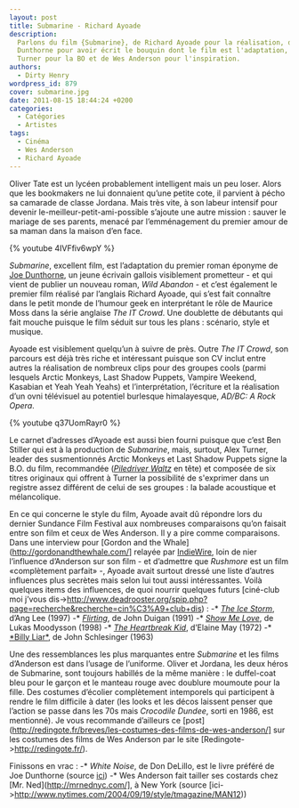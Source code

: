 ```yaml
---
layout: post
title: Submarine - Richard Ayoade
description:
  Parlons du film {Submarine}, de Richard Ayoade pour la réalisation, de Joe
  Dunthorne pour avoir écrit le bouquin dont le film est l'adaptation, d'Alex
  Turner pour la BO et de Wes Anderson pour l'inspiration.
authors:
  - Dirty Henry
wordpress_id: 879
cover: submarine.jpg
date: 2011-08-15 18:44:24 +0200
categories:
  - Catégories
  - Artistes
tags:
  - Cinéma
  - Wes Anderson
  - Richard Ayoade
---
```


Oliver Tate est un lycéen probablement intelligent mais un peu loser. Alors que
les bookmakers ne lui donnaient qu’une petite cote, il parvient à pécho sa
camarade de classe Jordana. Mais très vite, à son labeur intensif pour devenir
le-meilleur-petit-ami-possible s’ajoute une autre mission : sauver le mariage de
ses parents, menacé par l’emménagement du premier amour de sa maman dans la
maison d’en face.

{% youtube 4IVFfiv6wpY %}

_Submarine_, excellent film, est l’adaptation du premier roman éponyme de
[Joe Dunthorne](http://www.joedunthorne.com/), un jeune écrivain gallois
visiblement prometteur - et qui vient de publier un nouveau roman, _Wild
Abandon_ - et c’est également le premier film réalisé par l’anglais Richard
Ayoade, qui s’est fait connaître dans le petit monde de l’humour geek en
interprétant le rôle de Maurice Moss dans la série anglaise _The IT Crowd_. Une
doublette de débutants qui fait mouche puisque le film séduit sur tous les plans
: scénario, style et musique.

Ayoade est visiblement quelqu’un à suivre de près. Outre _The IT Crowd_, son
parcours est déjà très riche et intéressant puisque son CV inclut entre autres
la réalisation de nombreux clips pour des groupes cools (parmi lesquels Arctic
Monkeys, Last Shadow Puppets, Vampire Weekend, Kasabian et Yeah Yeah Yeahs) et
l’interprétation, l’écriture et la réalisation d’un ovni télévisuel au potentiel
burlesque himalayesque, _AD/BC: A Rock Opera_.

{% youtube q37UomRayr0 %}

Le carnet d’adresses d’Ayoade est aussi bien fourni puisque que c’est Ben
Stiller qui est à la production de _Submarine_, mais, surtout, Alex Turner,
leader des susmentionnés Arctic Monkeys et Last Shadow Puppets signe la B.O. du
film, recommandée
(_[Piledriver Waltz](http://www.youtube.com/watch?v=Bwhm3HrGA68)_ en tête) et
composée de six titres originaux qui offrent à Turner la possibilité de
s'exprimer dans un registre assez différent de celui de ses groupes : la balade
acoustique et mélancolique.

En ce qui concerne le style du film, Ayoade avait dû répondre lors du dernier
Sundance Film Festival aux nombreuses comparaisons qu’on faisait entre son film
et ceux de Wes Anderson. Il y a pire comme comparaisons. Dans une interview pour
[Gordon and the Whale](http://gordonandthewhale.com/] relayée par
[IndieWire](http://blogs.indiewire.com/theplaylist/archives/submarine_director_richard_ayoade_responds_to_wes_anderson_comparisons/),
loin de nier l’influence d’Anderson sur son film - et d’admettre que _Rushmore_
est un film «complètement parfait» -, Ayoade avait surtout dressé une liste
d’autres influences plus secrètes mais selon lui tout aussi intéressantes. Voilà
quelques items des influences, de quoi nourrir quelques futurs [ciné-club moi
j’vous
dis->http://www.deadrooster.org/spip.php?page=recherche&recherche=cin%C3%A9+club+dis)
: -* [*The Ice Storm*](http://www.imdb.com/title/tt0119349/), d’Ang Lee
(1997) -* [_Flirting_](http://www.imdb.com/title/tt0101898/), de John Duigan
(1991) -* [*Show Me Love*](http://www.imdb.com/title/tt0150662/), de Lukas
Moodysson (1998) -*
[_The Heartbreak Kid_](http://www.imdb.com/title/tt0068687/), d’Elaine May
(1972) -* [*Billy Liar\*](http://www.imdb.com/title/tt0056868/), de John
Schlesinger (1963)

Une des ressemblances les plus marquantes entre _Submarine_ et les films
d’Anderson est dans l’usage de l’uniforme. Oliver et Jordana, les deux héros de
Submarine, sont toujours habillés de la même manière : le duffel-coat bleu pour
le garçon et le manteau rouge avec doublure moumoute pour la fille. Des costumes
d’écolier complètement intemporels qui participent à rendre le film difficile à
dater (les looks et les décos laissent penser que l’action se passe dans les 70s
mais _Crocodile Dundee_, sorti en 1986, est mentionné). Je vous recommande
d’ailleurs ce
[post](http://redingote.fr/breves/les-costumes-des-films-de-wes-anderson/] sur
les costumes des films de Wes Anderson par le site
[Redingote->http://redingote.fr/).

Finissons en vrac : -\* _White Noise_, de Don DeLillo, est le livre préféré de
Joe Dunthorne (source
[ici](http://www.independent.co.uk/arts-entertainment/books/features/one-minute-with-joe-dunthorne-novelist-2331732.html))
-\* Wes Anderson fait tailler ses costards chez [Mr. Ned](http://mrnednyc.com/],
à New York (source
[ici->http://www.nytimes.com/2004/09/19/style/tmagazine/MAN12))
